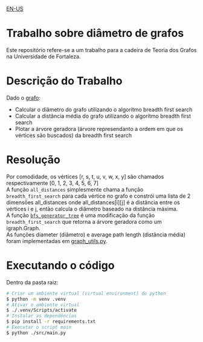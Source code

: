 [EN-US](README.md)
# Trabalho sobre diâmetro de grafos
Este repositório refere-se a um trabalho para a cadeira de Teoria dos Grafos na Universidade de Fortaleza.

# Descrição do Trabalho
Dado o [grafo](graph.png):  
* Calcular o diâmetro do grafo utilizando o algorítmo breadth first search  
* Calcular a distância média do grafo utilizando o algorítmo breadth first search  
* Plotar a árvore geradora (árvore represendanto a ordem em que os vértices são buscados) da breadth first search  

# Resolução
Por comodidade, os vértices [r, s, t, u, v, w, x, y] são chamados respectivamente [0, 1, 2, 3, 4, 5, 6, 7]  
A função `all_distances` simplesmente chama a função `breadth_first_search` para cada vértice no grafo e constrói uma lista de 2 dimensões all_distances onde all_distances[i][j] é a distância entre os vértices i e j, então calcula o diâmetro baseado na distância máxima.  
A função [`bfs_generator_tree`](src/util/BFS.py) é uma modificação da função `breadth_first_search` que retorna a árvore geradora como um igraph.Graph.  
As funções diameter (diâmetro) e average path length (distância média) foram implementadas em [graph_utils.py](src/util/graph_utils.py).

# Executando o código
Dentro da pasta raiz:
```sh
# Criar um ambiente virtual (virtual environment) do python
$ python -m venv .venv
# Ativar o ambiente virtual
$ ./.venv/Scripts/activate
# Instalar as dependências
$ pip install -r requirements.txt
# Executar o script main
$ python ./src/main.py
```

